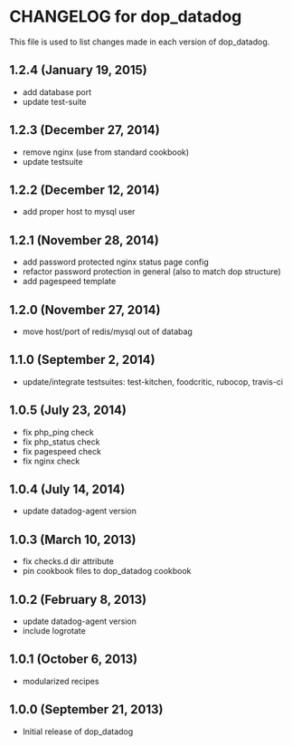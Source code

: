 # CHANGELOG for dop_datadog

This file is used to list changes made in each version of dop_datadog.

## 1.2.4 (January 19, 2015)

* add database port
* update test-suite

## 1.2.3 (December 27, 2014)

* remove nginx (use from standard cookbook)
* update testsuite

## 1.2.2 (December 12, 2014)

* add proper host to mysql user

## 1.2.1 (November 28, 2014)

* add password protected nginx status page config
* refactor password protection in general (also to match dop structure)
* add pagespeed template

## 1.2.0 (November 27, 2014)

* move host/port of redis/mysql out of databag

## 1.1.0 (September 2, 2014)

* update/integrate testsuites: test-kitchen, foodcritic, rubocop, travis-ci

## 1.0.5 (July 23, 2014)

* fix php_ping check
* fix php_status check
* fix pagespeed check
* fix nginx check

## 1.0.4 (July 14, 2014)

* update datadog-agent version

## 1.0.3 (March 10, 2013)

* fix checks.d dir attribute
* pin cookbook files to dop_datadog cookbook

## 1.0.2 (February 8, 2013)

* update datadog-agent version
* include logrotate

## 1.0.1 (October 6, 2013)

* modularized recipes

## 1.0.0  (September 21, 2013)

* Initial release of dop_datadog
